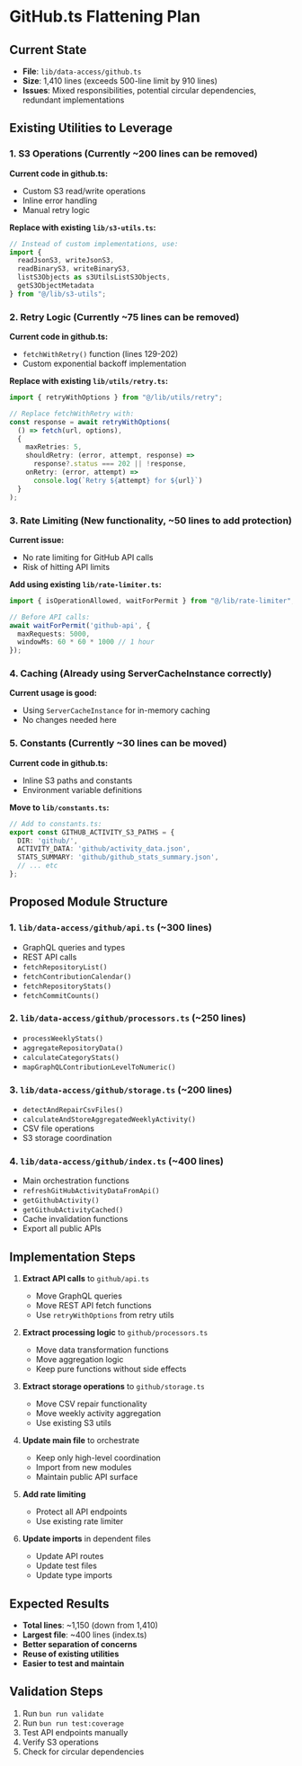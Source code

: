 # GitHub.ts Flattening Plan

## Current State
- **File**: `lib/data-access/github.ts`
- **Size**: 1,410 lines (exceeds 500-line limit by 910 lines)
- **Issues**: Mixed responsibilities, potential circular dependencies, redundant implementations

## Existing Utilities to Leverage

### 1. S3 Operations (Currently ~200 lines can be removed)
**Current code in github.ts:**
- Custom S3 read/write operations
- Inline error handling
- Manual retry logic

**Replace with existing `lib/s3-utils.ts`:**
```typescript
// Instead of custom implementations, use:
import { 
  readJsonS3, writeJsonS3, 
  readBinaryS3, writeBinaryS3,
  listS3Objects as s3UtilsListS3Objects,
  getS3ObjectMetadata 
} from "@/lib/s3-utils";
```

### 2. Retry Logic (Currently ~75 lines can be removed)
**Current code in github.ts:**
- `fetchWithRetry()` function (lines 129-202)
- Custom exponential backoff implementation

**Replace with existing `lib/utils/retry.ts`:**
```typescript
import { retryWithOptions } from "@/lib/utils/retry";

// Replace fetchWithRetry with:
const response = await retryWithOptions(
  () => fetch(url, options),
  {
    maxRetries: 5,
    shouldRetry: (error, attempt, response) => 
      response?.status === 202 || !response,
    onRetry: (error, attempt) => 
      console.log(`Retry ${attempt} for ${url}`)
  }
);
```

### 3. Rate Limiting (New functionality, ~50 lines to add protection)
**Current issue:**
- No rate limiting for GitHub API calls
- Risk of hitting API limits

**Add using existing `lib/rate-limiter.ts`:**
```typescript
import { isOperationAllowed, waitForPermit } from "@/lib/rate-limiter";

// Before API calls:
await waitForPermit('github-api', {
  maxRequests: 5000,
  windowMs: 60 * 60 * 1000 // 1 hour
});
```

### 4. Caching (Already using ServerCacheInstance correctly)
**Current usage is good:**
- Using `ServerCacheInstance` for in-memory caching
- No changes needed here

### 5. Constants (Currently ~30 lines can be moved)
**Current code in github.ts:**
- Inline S3 paths and constants
- Environment variable definitions

**Move to `lib/constants.ts`:**
```typescript
// Add to constants.ts:
export const GITHUB_ACTIVITY_S3_PATHS = {
  DIR: 'github/',
  ACTIVITY_DATA: 'github/activity_data.json',
  STATS_SUMMARY: 'github/github_stats_summary.json',
  // ... etc
};
```

## Proposed Module Structure

### 1. `lib/data-access/github/api.ts` (~300 lines)
- GraphQL queries and types
- REST API calls
- `fetchRepositoryList()`
- `fetchContributionCalendar()`
- `fetchRepositoryStats()`
- `fetchCommitCounts()`

### 2. `lib/data-access/github/processors.ts` (~250 lines)
- `processWeeklyStats()`
- `aggregateRepositoryData()`
- `calculateCategoryStats()`
- `mapGraphQLContributionLevelToNumeric()`

### 3. `lib/data-access/github/storage.ts` (~200 lines)
- `detectAndRepairCsvFiles()`
- `calculateAndStoreAggregatedWeeklyActivity()`
- CSV file operations
- S3 storage coordination

### 4. `lib/data-access/github/index.ts` (~400 lines)
- Main orchestration functions
- `refreshGitHubActivityDataFromApi()`
- `getGithubActivity()`
- `getGithubActivityCached()`
- Cache invalidation functions
- Export all public APIs

## Implementation Steps

1. **Extract API calls** to `github/api.ts`
   - Move GraphQL queries
   - Move REST API fetch functions
   - Use `retryWithOptions` from retry utils

2. **Extract processing logic** to `github/processors.ts`
   - Move data transformation functions
   - Move aggregation logic
   - Keep pure functions without side effects

3. **Extract storage operations** to `github/storage.ts`
   - Move CSV repair functionality
   - Move weekly activity aggregation
   - Use existing S3 utils

4. **Update main file** to orchestrate
   - Keep only high-level coordination
   - Import from new modules
   - Maintain public API surface

5. **Add rate limiting**
   - Protect all API endpoints
   - Use existing rate limiter

6. **Update imports** in dependent files
   - Update API routes
   - Update test files
   - Update type imports

## Expected Results
- **Total lines**: ~1,150 (down from 1,410)
- **Largest file**: ~400 lines (index.ts)
- **Better separation of concerns**
- **Reuse of existing utilities**
- **Easier to test and maintain**

## Validation Steps
1. Run `bun run validate`
2. Run `bun run test:coverage`
3. Test API endpoints manually
4. Verify S3 operations
5. Check for circular dependencies
